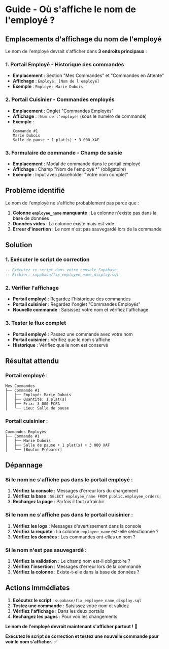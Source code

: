 # Guide - Où s'affiche le nom de l'employé ?

## Emplacements d'affichage du nom de l'employé

Le nom de l'employé devrait s'afficher dans **3 endroits principaux** :

### 1. **Portail Employé** - Historique des commandes
- **Emplacement** : Section "Mes Commandes" et "Commandes en Attente"
- **Affichage** : `Employé: [Nom de l'employé]`
- **Exemple** : `Employé: Marie Dubois`

### 2. **Portail Cuisinier** - Commandes employés
- **Emplacement** : Onglet "Commandes Employés"
- **Affichage** : `[Nom de l'employé]` (sous le numéro de commande)
- **Exemple** : 
  ```
  Commande #1
  Marie Dubois
  Salle de pause • 1 plat(s) • 3 000 XAF
  ```

### 3. **Formulaire de commande** - Champ de saisie
- **Emplacement** : Modal de commande dans le portail employé
- **Affichage** : Champ "Nom de l'employé *" (obligatoire)
- **Exemple** : Input avec placeholder "Votre nom complet"

## Problème identifié

Le nom de l'employé ne s'affiche probablement pas parce que :

1. **Colonne `employee_name` manquante** : La colonne n'existe pas dans la base de données
2. **Données vides** : La colonne existe mais est vide
3. **Erreur d'insertion** : Le nom n'est pas sauvegardé lors de la commande

## Solution

### 1. Exécuter le script de correction
```sql
-- Exécutez ce script dans votre console Supabase
-- Fichier: supabase/fix_employee_name_display.sql
```

### 2. Vérifier l'affichage
- **Portail employé** : Regardez l'historique des commandes
- **Portail cuisinier** : Regardez l'onglet "Commandes Employés"
- **Nouvelle commande** : Saisissez votre nom et vérifiez l'affichage

### 3. Tester le flux complet
- **Portail employé** : Passez une commande avec votre nom
- **Portail cuisinier** : Vérifiez que le nom s'affiche
- **Historique** : Vérifiez que le nom est conservé

## Résultat attendu

### Portail employé :
```
Mes Commandes
├── Commande #1
│   ├── Employé: Marie Dubois
│   ├── Quantité: 1 plat(s)
│   ├── Prix: 3 000 FCFA
│   └── Lieu: Salle de pause
```

### Portail cuisinier :
```
Commandes Employés
├── Commande #1
│   ├── Marie Dubois
│   ├── Salle de pause • 1 plat(s) • 3 000 XAF
│   └── [Bouton Préparer]
```

## Dépannage

### Si le nom ne s'affiche pas dans le portail employé :
1. **Vérifiez la console** : Messages d'erreur lors du chargement
2. **Vérifiez la base** : `SELECT employee_name FROM public.employee_orders;`
3. **Rechargez la page** : Parfois il faut rafraîchir

### Si le nom ne s'affiche pas dans le portail cuisinier :
1. **Vérifiez les logs** : Messages d'avertissement dans la console
2. **Vérifiez la requête** : La colonne `employee_name` est-elle sélectionnée ?
3. **Vérifiez les données** : Les commandes ont-elles un nom ?

### Si le nom n'est pas sauvegardé :
1. **Vérifiez la validation** : Le champ nom est-il obligatoire ?
2. **Vérifiez l'insertion** : Messages d'erreur lors de la commande
3. **Vérifiez la colonne** : Existe-t-elle dans la base de données ?

## Actions immédiates

1. **Exécutez le script** : `supabase/fix_employee_name_display.sql`
2. **Testez une commande** : Saisissez votre nom et validez
3. **Vérifiez l'affichage** : Dans les deux portails
4. **Rechargez les pages** : Pour voir les changements

**Le nom de l'employé devrait maintenant s'afficher partout !** 🎉

**Exécutez le script de correction et testez une nouvelle commande pour voir le nom s'afficher.** ✅



